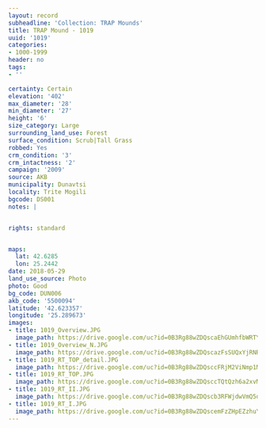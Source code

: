 ```yaml
---
layout: record
subheadline: 'Collection: TRAP Mounds'
title: TRAP Mound - 1019
uuid: '1019'
categories:
- 1000-1999
header: no
tags:
- ''

certainty: Certain
elevation: '402'
max_diameter: '28'
min_diameter: '27'
height: '6'
size_category: Large
surrounding_land_use: Forest
surface_condition: Scrub|Tall Grass
robbed: Yes
crm_condition: '3'
crm_intactness: '2'
campaign: '2009'
source: AKB
municipality: Dunavtsi
locality: Trite Mogili
bgcode: DS001
notes: |


rights: standard


maps:
  lat: 42.6285
  lon: 25.2442
date: 2018-05-29
land_use_source: Photo
photo: Good
bg_code: DUN006
akb_code: '5500094'
latitude: '42.623357'
longitude: '25.289673'
images:
- title: 1019_Overview.JPG
  image_path: https://drive.google.com/uc?id=0B3Rg88wZDQscaEhGUmhfbWRTY0k
- title: 1019_Overview_N.JPG
  image_path: https://drive.google.com/uc?id=0B3Rg88wZDQscazFsSUQxYjRNRWM
- title: 1019_RT_TOP_detail.JPG
  image_path: https://drive.google.com/uc?id=0B3Rg88wZDQsccFRjM2ViNmp1MkE
- title: 1019_RT_TOP.JPG
  image_path: https://drive.google.com/uc?id=0B3Rg88wZDQsccTQtQzh6a2xvM28
- title: 1019_RT_II.JPG
  image_path: https://drive.google.com/uc?id=0B3Rg88wZDQscb3RFWjdwVmQ5dTA
- title: 1019_RT_I.JPG
  image_path: https://drive.google.com/uc?id=0B3Rg88wZDQscemFzZHpEZzhuY2s
---
```

